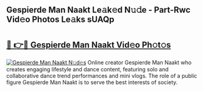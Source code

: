 ## Gespierde Man Naakt Le𝚊k𝚎d N𝚞𝚍e - Part-Rwc Vid𝚎o Photos Le𝚊ks sUAQp

# <h2><a href="http://fb6zpt.evod.top/?m=Gespierde+Man+Naakt">🔗 👉🔴 Gespierde Man Naakt Vid𝚎o Ph𝚘t𝚘s</a></h2>

[![Gespierde Man Naakt N𝚞d𝚎s](https://i.imgur.com/8V9OHl7.gif)](http://fb6zpt.evod.top/?m=Gespierde+Man+Naakt)
Online creator Gespierde Man Naakt who creates engaging lifestyle and dance content, featuring solo and collaborative dance trend performances and mini vlogs. The role of a public figure Gespierde Man Naakt is to serve the best interests of society. 
